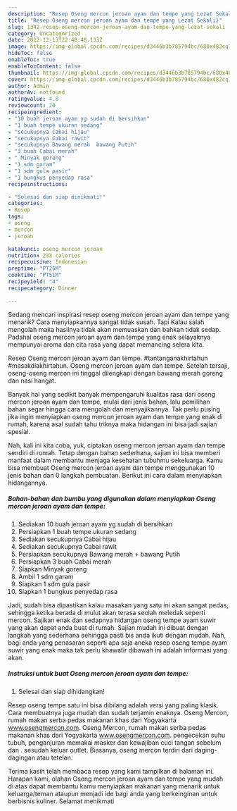 ```yaml
---
description: "Resep Oseng mercon jeroan ayam dan tempe yang Lezat Sekali}"
title: "Resep Oseng mercon jeroan ayam dan tempe yang Lezat Sekali}"
slug: 1342-resep-oseng-mercon-jeroan-ayam-dan-tempe-yang-lezat-sekali
category: Uncategorized
date: 2022-12-13T22:48:48.133Z
image: https://img-global.cpcdn.com/recipes/d3446b3b785794bc/680x482cq70/oseng-mercon-jeroan-ayam-dan-tempe-foto-resep-utama.jpg
hideToc: false
enableToc: true
enableTocContent: false
thumbnail: https://img-global.cpcdn.com/recipes/d3446b3b785794bc/680x482cq70/oseng-mercon-jeroan-ayam-dan-tempe-foto-resep-utama.jpg
cover: https://img-global.cpcdn.com/recipes/d3446b3b785794bc/680x482cq70/oseng-mercon-jeroan-ayam-dan-tempe-foto-resep-utama.jpg
author: Admin
authorAv: notfound
ratingvalue: 4.8
reviewcount: 20
recipeingredient:
- "10 buah jeroan ayam yg sudah di bersihkan"
- "1 buah tempe ukuran sedang"
- "secukupnya Cabai hijau"
- "secukupnya Cabai rawit"
- "secukupnya Bawang merah  bawang Putih"
- "3 buah Cabai merah"
- " Minyak goreng"
- "1 sdm garam"
- "1 sdm gula pasir"
- "1 bungkus penyedap rasa"
recipeinstructions:

- "Selesai dan siap dinikmati!"
categories:
- Resep
tags:
- oseng
- mercon
- jeroan

katakunci: oseng mercon jeroan 
nutrition: 233 calories
recipecuisine: Indonesian
preptime: "PT25M"
cooktime: "PT51M"
recipeyield: "4"
recipecategory: Dinner

---
```



Sedang mencari inspirasi resep oseng mercon jeroan ayam dan tempe yang menarik? Cara menyiapkannya sangat tidak susah. Tapi Kalau salah mengolah maka hasilnya tidak akan memuaskan dan bahkan tidak sedap. Padahal oseng mercon jeroan ayam dan tempe yang enak selayaknya mempunyai aroma dan cita rasa yang dapat memancing selera kita.


Resep Oseng mercon jeroan ayam dan tempe. #tantanganakhirtahun #masakdiakhirtahun. Oseng mercon jeroan ayam dan tempe. Setelah tersaji, oseng-oseng mercon ini tinggal dilengkapi dengan bawang merah goreng dan nasi hangat.

Banyak hal yang sedikit banyak mempengaruhi kualitas rasa dari oseng mercon jeroan ayam dan tempe, mulai dari jenis bahan, lalu pemilihan bahan segar hingga cara mengolah dan menyajikannya. Tak perlu pusing jika ingin menyiapkan oseng mercon jeroan ayam dan tempe yang enak di rumah, karena asal sudah tahu triknya maka hidangan ini bisa jadi sajian spesial.


Nah, kali ini kita coba, yuk, ciptakan oseng mercon jeroan ayam dan tempe sendiri di rumah. Tetap dengan bahan sederhana, sajian ini bisa memberi manfaat dalam membantu menjaga kesehatan tubuhmu sekeluarga. Kamu bisa membuat Oseng mercon jeroan ayam dan tempe menggunakan 10 jenis bahan dan 0 langkah pembuatan. Berikut ini cara dalam menyiapkan hidangannya.

<!--inarticleads1-->

##### Bahan-bahan dan bumbu yang digunakan dalam menyiapkan Oseng mercon jeroan ayam dan tempe:

1. Sediakan 10 buah jeroan ayam yg sudah di bersihkan
1. Persiapkan 1 buah tempe ukuran sedang
1. Sediakan secukupnya Cabai hijau
1. Sediakan secukupnya Cabai rawit
1. Persiapkan secukupnya Bawang merah + bawang Putih
1. Persiapkan 3 buah Cabai merah
1. Siapkan  Minyak goreng
1. Ambil 1 sdm garam
1. Siapkan 1 sdm gula pasir
1. Siapkan 1 bungkus penyedap rasa


Jadi, sudah bisa dipastikan kalau masakan yang satu ini akan sangat pedas, sehingga ketika berada di mulut akan terasa seolah meledak seperti mercon. Sajikan enak dan sedapnya hidangan oseng tempe ayam suwir yang akan dapat anda buat di rumah. Sajian mudah ini dibuat dengan langkah yang sederhana sehingga pasti bis anda ikuti dengan mudah. Nah, bagi anda yang penasaran seperti apa saja aneka resep oseng tempe ayam suwir yang enak maka tak perlu khawatir dibawah ini adalah informasi yang akan. 

<!--inarticleads2-->

##### Instruksi untuk buat Oseng mercon jeroan ayam dan tempe:


1. Selesai dan siap dihidangkan!

Resep oseng tempe satu ini bisa dibilang adalah versi yang paling klasik. Cara membuatnya juga mudah dan sudah terjamin enaknya. Oseng Mercon, rumah makan serba pedas makanan khas dari Yogyakarta www.osengmercon.com. Oseng Mercon, rumah makan serba pedas makanan khas dari Yogyakarta www.osengmercon.com. pengecekan suhu tubuh, penganjuran memakai masker dan kewajiban cuci tangan sebelum dan . sesudah keluar outlet. Biasanya, oseng mercon terdiri dari daging-dagingan atau tetelan. 

Terima kasih telah membaca resep yang kami tampilkan di halaman ini. Harapan kami, olahan Oseng mercon jeroan ayam dan tempe yang mudah di atas dapat membantu kamu menyiapkan makanan yang menarik untuk keluarga/teman ataupun menjadi ide bagi anda yang berkeinginan untuk berbisnis kuliner. Selamat menikmati
